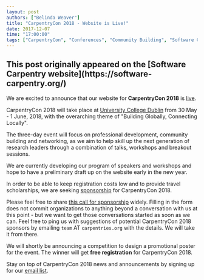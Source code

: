 ```yaml
---
layout: post
authors: ["Belinda Weaver"]
title: "CarpentryCon 2018 - Website is Live!"
date: 2017-12-07
time: "17:00:00"
tags: ["CarpentryCon", "Conferences", "Community Building", "Software Carpentry"]
---
```


<h2>This post originally appeared on the [Software Carpentry website](https://software-carpentry.org/)</h2>

We are excited to announce that our website for **CarpentryCon 2018** is [live](http://www.carpentrycon.org/).

CarpentryCon 2018 will take place at [University College Dublin](http://www.ucd.ie/) from 30 May - 1 June, 2018, with the overarching theme 
of "Building Globally, Connecting Locally".

The three-day event will focus on professional development, community building and networking, as we aim to help 
skill up the next generation of research leaders through a combination of talks, workshops and breakout sessions. 

We are currently developing our program of speakers and workshops and hope to have a preliminary draft up on the website early in the new year.

In order to be able to keep registration costs low and to provide travel scholarships, we are seeking [sponsorship](http://www.carpentrycon.org/#portfolio) for CarpentryCon 2018.

Please feel free to share [this call for sponsorship](https://docs.google.com/forms/d/e/1FAIpQLSedlt68CXVmyVJ4DEI8P9nfAXhGYbTHA9YgFQYomXjzzZDJOg/viewform) widely.
Filling in the form does not commit organizations to anything beyond a conversation with us at this point - but we want to get those conversations started as soon as we can. Feel free
to ping us with suggestions of potential CarpentryCon 2018 sponsors by emailing `team` AT `carpentries.org` with the details. We will take it from there.

We will shortly be announcing a competition to design a promotional poster for the event. The winner will get **free registration** for CarpentryCon 2018. 

Stay on top of CarpentryCon 2018 news and announcements by signing up for our [email list](https://carpentries.us14.list-manage.com/subscribe?u=46d7513c798c6bd41e5f58f4a&id=8b4fabb707).

